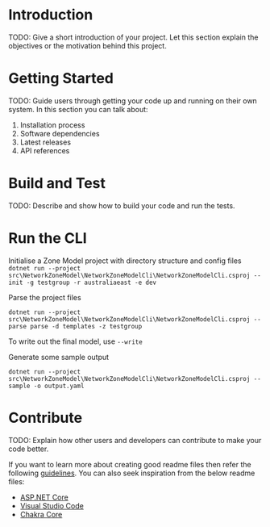 # Introduction 
TODO: Give a short introduction of your project. Let this section explain the objectives or the motivation behind this project. 

# Getting Started
TODO: Guide users through getting your code up and running on their own system. In this section you can talk about:
1.	Installation process
2.	Software dependencies
3.	Latest releases
4.	API references

# Build and Test
TODO: Describe and show how to build your code and run the tests. 

# Run the CLI

Initialise a Zone Model project with directory structure and config files
` dotnet run --project src\NetworkZoneModel\NetworkZoneModelCli\NetworkZoneModelCli.csproj -- init -g testgroup -r australiaeast -e dev`

Parse the project files

`dotnet run --project src\NetworkZoneModel\NetworkZoneModelCli\NetworkZoneModelCli.csproj -- parse parse -d templates -z testgroup`

To write out the final model, use `--write`

Generate some sample output

`dotnet run --project src\NetworkZoneModel\NetworkZoneModelCli\NetworkZoneModelCli.csproj -- sample -o output.yaml`

# Contribute
TODO: Explain how other users and developers can contribute to make your code better. 

If you want to learn more about creating good readme files then refer the following [guidelines](https://www.visualstudio.com/en-us/docs/git/create-a-readme). You can also seek inspiration from the below readme files:
- [ASP.NET Core](https://github.com/aspnet/Home)
- [Visual Studio Code](https://github.com/Microsoft/vscode)
- [Chakra Core](https://github.com/Microsoft/ChakraCore)